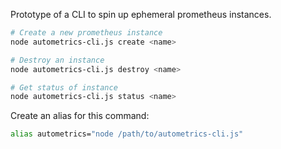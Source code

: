 Prototype of a CLI to spin up ephemeral prometheus instances.

```sh
# Create a new prometheus instance
node autometrics-cli.js create <name>

# Destroy an instance
node autometrics-cli.js destroy <name>

# Get status of instance
node autometrics-cli.js status <name>
```

Create an alias for this command:

```sh
alias autometrics="node /path/to/autometrics-cli.js"
```
